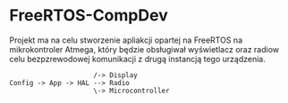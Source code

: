 # FreeRTOS-CompDev

Projekt ma na celu stworzenie apliakcji opartej na FreeRTOS na mikrokontroler Atmega, który będzie obsługiwał wyświetlacz oraz radiow celu bezpzrewodowej komunikacji z drugą instancją tego urządzenia.

```
                     /-> Display
Config -> App -> HAL --> Radio
                     \-> Microcontroller
```
